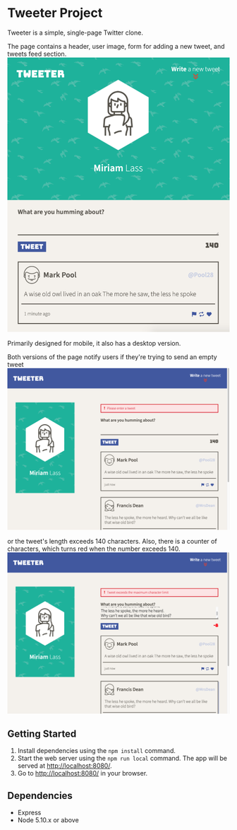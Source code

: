 # Tweeter Project

Tweeter is a simple, single-page Twitter clone.

The page contains a header, user image, form for adding a new tweet, and tweets feed section.
<img src="https://github.com/MariaTiagunova/tweeter/blob/master/docs/tweeter-mobile-main.png" width=600 alt="Mobile page">

Primarily designed for mobile, it also has a desktop version.

Both versions of the page notify users if they're trying to send an empty tweet 
<img src="https://github.com/MariaTiagunova/tweeter/blob/master/docs/tweeter-desktop-err-empty.png" width=1200 alt="Error: empty tweet">

or the tweet's length exceeds 140 characters. Also, there is a counter of characters, which turns red when the number exceeds 140.
<img src="https://github.com/MariaTiagunova/tweeter/blob/master/docs/tweeter-desktop-err-exceed.png" width=1200 alt="Error: the tweet is too long">

## Getting Started

1. Install dependencies using the `npm install` command.
2. Start the web server using the `npm run local` command. The app will be served at <http://localhost:8080/>.
4. Go to <http://localhost:8080/> in your browser.

## Dependencies

- Express
- Node 5.10.x or above

